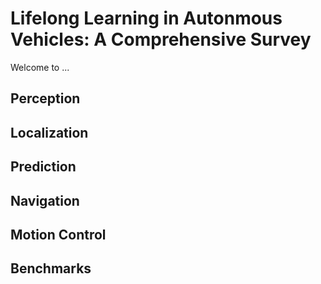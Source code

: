 # Lifelong Learning in Autonmous Vehicles: A Comprehensive Survey

Welcome to ...


## Perception

## Localization

## Prediction

## Navigation

## Motion Control


## Benchmarks
